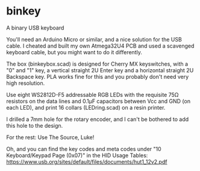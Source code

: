 # binkey
A binary USB keyboard

You'll need an Arduino Micro or similar, and a nice solution for the USB cable. I cheated and built my own Atmega32U4 PCB and used a scavenged keyboard cable, but you might want to do it differently.

The box (binkeybox.scad) is designed for Cherry MX keyswitches, with a "0" and "1" key, a vertical straight 2U Enter key and a horizontal straight 2U Backspace key. PLA works fine for this and you probably don't need very high resolution.

Use eight WS2812D-F5 addressable RGB LEDs with the requisite 75Ω resistors on the data lines and 0.1μF capacitors between Vcc and GND (on each LED), and print 16 collars (LEDring.scad) on a resin printer.

I drilled a 7mm hole for the rotary encoder, and I can't be bothered to add this hole to the design.

For the rest: Use The Source, Luke!

Oh, and you can find the key codes and meta codes under "10 Keyboard/Keypad Page (0x07)" in the HID Usage Tables: https://www.usb.org/sites/default/files/documents/hut1_12v2.pdf
